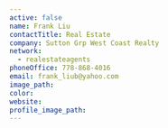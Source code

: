 ```yaml
---
active: false
name: Frank Liu
contactTitle: Real Estate
company: Sutton Grp West Coast Realty
network:
  - realestateagents
phoneOffice: 778-868-4016
email: frank_liub@yahoo.com
image_path:
color:
website:
profile_image_path:
---
```



